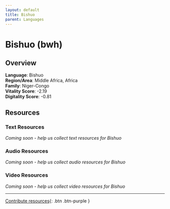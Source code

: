 ```yaml
---
layout: default
title: Bishuo
parent: Languages
---
```


# Bishuo (bwh)

## Overview

**Language**: Bishuo  
**Region/Area**: Middle Africa, Africa  
**Family**: Niger-Congo  
**Vitality Score**: -2.19  
**Digitality Score**: -0.81  

## Resources

### Text Resources
*Coming soon - help us collect text resources for Bishuo*

### Audio Resources
*Coming soon - help us collect audio resources for Bishuo*

### Video Resources
*Coming soon - help us collect video resources for Bishuo*

---

[Contribute resources](https://fairtrain.github.io/){: .btn .btn-purple }
